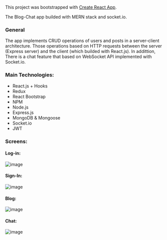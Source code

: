 This project was bootstrapped with [Create React App](https://github.com/facebook/create-react-app).

The Blog-Chat app builded with MERN stack and socket.io.

### General
The app implements CRUD operations of users and posts in a server-client architecture. Those operations based on HTTP requests between the server (Express server) and the client (which builded with React.js).
In addittion, There is a chat feature that based on WebSocket API implemented with Socket.io.

### Main Technologies:
- React.js + Hooks
- Redux
- React Bootstrap
- NPM
- Node.js
- Express.js
- MongoDB & Mongoose
- Socket.io
- JWT

### Screens:
#### Log-in:
![image](https://user-images.githubusercontent.com/57364867/151522312-c629b79b-a275-45ca-8b75-5dfaa086ce5c.png)

#### Sign-In:
![image](https://user-images.githubusercontent.com/57364867/151522360-3507b840-77cb-4185-bc38-3441f680b2b6.png)

#### Blog:
![image](https://user-images.githubusercontent.com/57364867/151522845-6525101e-f11c-48fc-bad8-7e3b8084ea66.png)

#### Chat:
![image](https://user-images.githubusercontent.com/57364867/151523003-5264d95c-d4cc-4106-9b51-7ce49bf3ca35.png)
